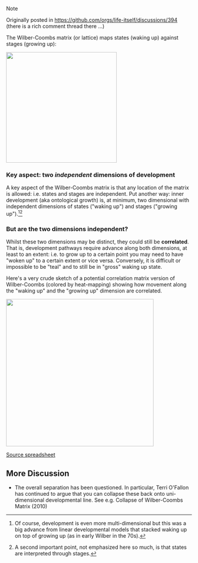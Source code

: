 > [!note]
> Originally posted in https://github.com/orgs/life-itself/discussions/394 (there is a rich comment thread there ...)

The Wilber-Coombs matrix (or lattice) maps states (waking up) against stages (growing up):

<img src="https://lifeitself.org/assets/images/wilber-coombs-lattice-4x7-1.jpg" height="300" />

### Key aspect: two *independent* dimensions of development

A key aspect of the Wilber-Coombs matrix is that any location of the matrix is allowed: i.e. states and stages are independent.  Put another way: inner development (aka ontological growth) is, at minimum, two dimensional with independent dimensions of states ("waking up") and stages ("growing up").[^1][^2]

[^1]: Of course, development is even more multi-dimensional but this was a big advance from linear developmental models that stacked waking up on top of growing up (as in early Wilber in the 70s).

### But are the two dimensions independent?

Whilst these two dimensions may be distinct, they could still be **correlated**. That is, development pathways require advance along both dimensions, at least to an extent: i.e. to grow up to a certain point you may need to have "woken up" to a certain extent or vice versa. Conversely, it is difficult or impossible to be "teal" and to still be in "gross" waking up state. 

Here's a very crude sketch of a potential correlation matrix version of Wilber-Coombs (colored by heat-mapping) showing how movement along the "waking up" and the "growing up" dimension are correlated.

<img src="https://user-images.githubusercontent.com/180658/228456690-47a7a195-db59-40f4-ad49-8ee67d2e44e9.png" height="400" />

[Source spreadsheet](https://docs.google.com/spreadsheets/d/1PhZ3ax2FbNlFYpUIClniOP8ibQ4hZPedu7-5tLdJObc/edit#gid=0)

## More Discussion

- The overall separation has been questioned. In particular, Terri O'Fallon has continued to argue that you can collapse these back onto uni-dimensional developmental line. See e.g. Collapse of Wilber-Coombs Matrix (2010)

[^2]: A second important point, not emphasized here so much, is that states are interpreted through stages.